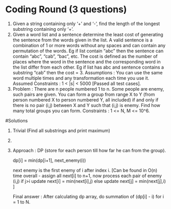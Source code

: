 # Coding Round (3 questions)
1. Given a string containing only ‘+’ and ‘-’, find the length of the longest substring containing only ‘+’.
2. Given a word list and a sentence determine the least cost of generating the sentence from the words given in the list. A valid sentence is a combination of 1 or more words without any spaces and can contain any permutation of the words. Eg if list contain “abc” then the sentence can contain “abc”, “cab”, “bac”, etc. The cost is defined as the number of places where the word in the sentence and the corresponding word in the list differ from each other. Eg if list has abc and sentence contains a substring “cab” then the cost  = 3. Assumptions : You can use the same word multiple times and any transformation each time you use it. Assumed Constraints : 1 < |s| < 5000 [Passed all test cases].
3. Problem : There are n people numbered 1 to n. Some people are enemy, such pairs are given. You can form a group from range X to Y (from person numbered X to person numbered Y, all included) if and only if there is no pair (i,j) between X and Y such that (i,j) is enemy. Find how many total groups you can form. Constraints : 1 <= N, M <= 10^6.

#Solutions
1. Trivial (Find all substrings and print maximum)
2. 
3. Approach : DP (store for each person till how far he can from the group). 

    dp[i] = min(dp[i+1], next_enemy(i))

    next enemy is the first enemy of i after index i. [Can be found in O(n) time overall - assign all next[i] to n+1, now process each pair of enemy (i,j) if j>i update next[i] = min(next[i],j) else update next[j] = min(next[j],i) ]

    Final answer : After calculating dp array, do summation of (dp[i] - i) for i = 1 to N.

